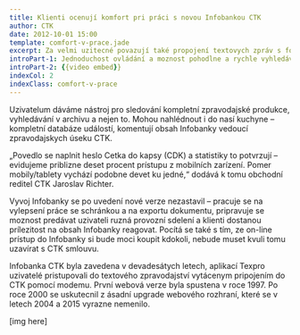 ```yaml
---
title: Klienti ocenují komfort pri práci s novou Infobankou CTK
author: CTK
date: 2012-10-01 15:00
template: comfort-v-prace.jade
excerpt: Za velmi uzitecné povazují také propojení textovych zpráv s fotkami, zvuky, infografikou, ale i navzajem mezi sebou.
introPart-1: Jednoduchost ovládání a moznost pohodlne a rychle vyhledávat zprávy v mobilních telefonech a tabletech ocenují klienti na nové verzi Infobanky CTK, která byla spustena letos v kvetnu. Za velmi uzitecné povazují také propojení textovych zpráv s fotkami, zvuky, infografikou, ale i navzájem mezi sebou.
introPart-2: {{video embed}}
indexCol: 2
indexClass: comfort-v-prace
---
```

Uzivatelum dáváme nástroj pro sledování kompletní zpravodajské produkce, vyhledávání v archivu a nejen to. Mohou nahlédnout i do nasí kuchyne – kompletní databáze událostí, komentují obsah Infobanky vedoucí zpravodajskych úseku CTK.

„Povedlo se naplnit heslo Cetka do kapsy (CDK) a statistiky to potvrzují – evidujeme priblizne deset procent prístupu z mobilních zarízení. Pomer mobily/tablety vychází podobne devet ku jedné,“ dodává k tomu obchodní reditel CTK Jaroslav Richter.

Vyvoj Infobanky se po uvedení nové verze nezastavil – pracuje se na vylepsení práce se schránkou a na exportu dokumentu, pripravuje se moznost predávat uzivateli ruzná provozní sdelení a klienti dostanou prílezitost na obsah Infobanky reagovat. Pocítá se také s tím, ze on-line prístup do Infobanky si bude moci koupit kdokoli, nebude muset kvuli tomu uzavírat s CTK smlouvu.

Infobanka CTK byla zavedena v devadesátych letech, aplikací Texpro uzivatelé pristupovali do textového zpravodajství vytácenym pripojením do CTK pomocí modemu. První webová verze byla spustena v roce 1997. Po roce 2000 se uskutecnil z ásadní upgrade webového rozhraní, které se v letech 2004 a 2015 vyrazne nemenilo.

[img here]